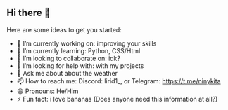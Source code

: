 ## Hi there 👋

Here are some ideas to get you started:

- 🔭 I’m currently working on: improving your skills
- 🌱 I’m currently learning: Python, CSS/Html
- 👯 I’m looking to collaborate on: idk?
- 🤔 I’m looking for help with: with my projects
- 💬 Ask me about about the weather
- 📫 How to reach me: Discord: lirid1_, or Telegram: https://t.me/ninykita
- 😄 Pronouns: He/Him
- ⚡ Fun fact: i love bananas (Does anyone need this information at all?)
